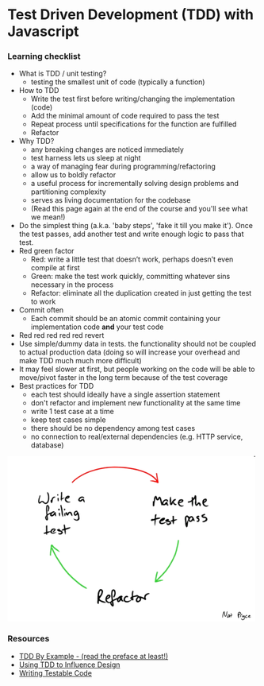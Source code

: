 # Test Driven Development (TDD) with Javascript

### Learning checklist

* What is TDD / unit testing?
  - testing the smallest unit of code (typically a function)
* How to TDD
  - Write the test first before writing/changing the implementation (code)
  - Add the minimal amount of code required to pass the test
  - Repeat process until specifications for the function are fulfilled
  - Refactor
* Why TDD? 
  - any breaking changes are noticed immediately 
  - test harness lets us sleep at night 
  - a way of managing fear during programming/refactoring 
  - allow us to boldly refactor 
  - a useful process for incrementally solving design problems and partitioning complexity 
  - serves as living documentation for the codebase 
  - (Read this page again at the end of the course and you'll see what we mean!)
* Do the simplest thing (a.k.a. 'baby steps', 'fake it till you make it'). Once the test passes, add another test and write enough logic to pass that test.
* Red green factor 
  - Red: write a little test that doesn’t work, perhaps doesn’t even compile at first 
  - Green: make the test work quickly, committing whatever sins necessary in the process 
  - Refactor: eliminate all the duplication created in just getting the test to work
* Commit often
  * Each commit should be an atomic commit containing your implementation code **and** your test code
* Red red red red red revert
* Use simple/dummy data in tests. the functionality should not be coupled to actual production data (doing so will increase your overhead and make TDD much much more difficult)
* It may feel slower at first, but people working on the code will be able to move/pivot faster in the long term because of the test coverage
* Best practices for TDD
  - each test should ideally have a single assertion statement
  - don't refactor and implement new functionality at the same time
  - write 1 test case at a time
  - keep test cases simple
  - there should be no dependency among test cases
  - no connection to real/external dependencies (e.g. HTTP service, database)


<img src="../../images/red_green_refactor.png" width="500">

### Resources

* [TDD By Example - (read the preface at least!)](https://www.eecs.yorku.ca/course_archive/2003-04/W/3311/sectionM/case_studies/money/KentBeck_TDD_byexample.pdf)
* [Using TDD to Influence Design](https://www.thoughtworks.com/insights/blog/using-tdd-influence-design)
* [Writing Testable Code](https://testing.googleblog.com/2008/08/by-miko-hevery-so-you-decided-to.html?m=1)
